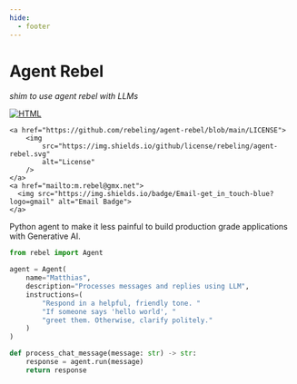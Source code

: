 ```yaml
---
hide:
  - footer
---
```


<link
  rel="stylesheet"
  href="https://cdnjs.cloudflare.com/ajax/libs/font-awesome/6.7.0/css/all.min.css"
/>

<h1 class="text-center" >
  <i class="fa-solid fa-book-open-reader"></i> <b>Agent Rebel</b>
</h1>

<p class="text-center">
    <em>shim to use agent rebel with LLMs</i></em>
</p>
<p class="text-center">


<a href="/agent-rebel/resume/cv.html">
  <img src="https://img.shields.io/badge/HTML-CV-blue--orange?logo=html5" alt="HTML" style="margin-right: 10px;" />
</a>

    <a href="https://github.com/rebeling/agent-rebel/blob/main/LICENSE">
        <img
            src="https://img.shields.io/github/license/rebeling/agent-rebel.svg"
            alt="License"
        />
    </a>
    <a href="mailto:m.rebel@gmx.net">
      <img src="https://img.shields.io/badge/Email-get_in_touch-blue?logo=gmail" alt="Email Badge">
    </a>
</p>


<p class="text-emphasis">
    Python agent to make it less painful to
    build production grade applications with Generative AI.
</p>


```py
from rebel import Agent

agent = Agent(
    name="Matthias",
    description="Processes messages and replies using LLM",
    instructions=(
        "Respond in a helpful, friendly tone. "
        "If someone says 'hello world', "
        "greet them. Otherwise, clarify politely."
    )
)

def process_chat_message(message: str) -> str:
    response = agent.run(message)
    return response
```
